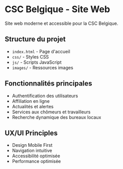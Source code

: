 # CSC Belgique - Site Web

Site web moderne et accessible pour la CSC Belgique.

## Structure du projet

- `index.html` - Page d'accueil
- `css/` - Styles CSS
- `js/` - Scripts JavaScript
- `images/` - Ressources images

## Fonctionnalités principales

- Authentification des utilisateurs
- Affiliation en ligne
- Actualités et alertes
- Services aux chômeurs et travailleurs
- Recherche dynamique des bureaux locaux

## UX/UI Principles

- Design Mobile First
- Navigation intuitive
- Accessibilité optimisée
- Performance optimisée